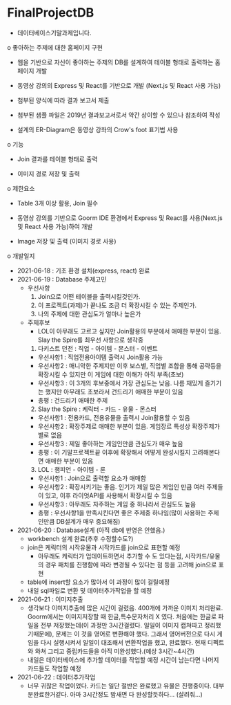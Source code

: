 # FinalProjectDB
- 데이터베이스기말과제입니다.

o 좋아하는 주제에 대한 홈페이지 구현

- 웹을 기반으로 자신이 좋아하는 주제의 DB를 설계하여 테이블 형태로 출력하는 홈페이지 개발

- 동영상 강의의 Express 및 React를 기반으로 개발 (Next.js 및 React 사용 가능)

- 첨부된 양식에 따라 결과 보고서 제출

- 첨부된 샘플 파일은 2019년 결과보고서로서 약간 상이할 수 있으나 참조하여 작성

- 설계의 ER-Diagram은 동영상 강좌의 Crow's foot 표기법 사용



o 기능 

- Join 결과를 테이블 형태로 출력

- 이미지 경로 저장 및 출력 



o 제한요소 

- Table 3개 이상 활용, Join 필수 

- 동영상 강의를 기반으로 Goorm IDE 환경에서 Express 및 React를 사용(Next.js 및 React 사용 가능)하여 개발

- Image 저장 및 출력 (이미지 경로 사용)

o 개발일지
- 2021-06-18 : 기초 환경 설치(express, react) 완료
- 2021-06-19 : Database 주제고민
  - 우선사항
    1. Join으로 어떤 테이블을 출력시킬것인가.
	2. 이 프로젝트(과제)가 끝나도 조금 더 확장시킬 수 있는 주제인가.
	3. 나의 주제에 대한 관심도가 얼마나 높은가
  - 주제후보
    - LOL이 아무래도 고르고 싶지만 Join활용의 부분에서 애매한 부분이 있음. Slay the Spire를 최우선 사항으로 생각중
    1. 다키스트 던전 : 직업 - 아이템 - 몬스터 - 이벤트
	  - 우선사항1 : 직업전용아이템 출력시 Join활용 가능
	  - 우선사항2 : 매니악한 주제지만 이후 보스별, 직업별 조합을 통해 공략등을 확장시킬 수 있지만 이 게임에 대한 이해가 아직 부족(초보)
	  - 우선사항3 : 이 3개의 후보중에서 가장 관심도는 낮음. 나름 재밌게 즐기기는 했지만 아무래도 초보라서 건드리기 애매한 부분이 있음
	  - 총평 : 건드리기 애매한 주제
    2. Slay the Spire : 케릭터 - 카드 - 유물 - 몬스터
	  - 우선사항1 : 전용카드, 전용유물을 출력시 Join활용할 수 있음
	  - 우선사항2 : 확장주제로 애매한 부분이 있음. 게임장르 특성상 확장주제가 별로 없음
	  - 우선사항3 : 제일 좋아하는 게임인만큼 관심도가 매우 높음
	  - 총평 : 이 기말프로젝트끝 이후에 확장해서 어떻게 완성시킬지 고려해본다면 애매한 부분이 있음
	3. LOL : 챔피언 - 아이템 - 룬
	  - 우선사항1 : Join으로 출력할 요소가 애매함
	  - 우선사항2 : 확장시키기는 좋음. 인기가 제일 많은 게임인 만큼 여러 주제들이 있고, 이후 라이엇API를 사용해서 확장시킬 수 있음
	  - 우선사항3 : 아무래도 자주하는 게임 중 하나라서 관심도도 높음
	  - 총평 : 우선사항1을 만족시킨다면 좋은 주제중 하나임(많이 사용하는 주제인만큼 DB설계가 매우 중요해짐)
- 2021-06-20 : Database설계 (아직 db에 반영은 안했음.)
  - workbench 설계 완료(추후 수정할수도?)
  - join은 케릭터의 시작유물과 시작카드를 join으로 표현할 예정
    - 아무래도 케릭터가 업데이트하면서 추가할 수 도 있다는점, 시작카드/유물의 경우 패치를 진행함에 따라 변경될 수 있다는 점 등을 고려해 join으로 표현
  - table에 insert할 요소가 많아서 이 과정이 많이 걸릴예정
  - 내일 sql파일로 변환 및 데이터추가작업을 할 예정
- 2021-06-21 : 이미지추출
  - 생각보다 이미지추출에 많은 시간이 걸렸음. 400개에 가까운 이미지 처리완료. Goorm에서는 이미지저장할 때 한글,특수문자처리 X 였다. 처음에는 한글로 파일을 전부 저장했는데(이 과정만 3시간걸렸다. 일일이 이미지 캡쳐따고 정리했기때문에), 문제는 이 것을 영어로 변환해야 했다. 그래서 영어버전으로 다시 게임을 다시 실행시켜서 일일이 대조해서 변환작업을 했고, 완료했다. 현재 디펙트와 와쳐 그리고 중립카드들을 아직 미완성했다.(예상 3시간~4시간)
  - 내일은 데이터베이스에 추가할 데이터를 작업할 예정 시간이 남는다면 나머지 카드들도 작업할 예정
- 2021-06-22 : 데이터추가작업
  - 너무 귀찮은 작업이었다. 카드는 일단 절반은 완료했고 유물은 진행중이다. 대부분완료한거같다. 아마 3시간정도 밤새면 다 완성할듯하다... (살려줘...)
